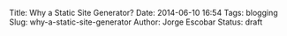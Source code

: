 Title: Why a Static Site Generator?
Date: 2014-06-10 16:54
Tags: blogging
Slug: why-a-static-site-generator
Author: Jorge Escobar
Status: draft

